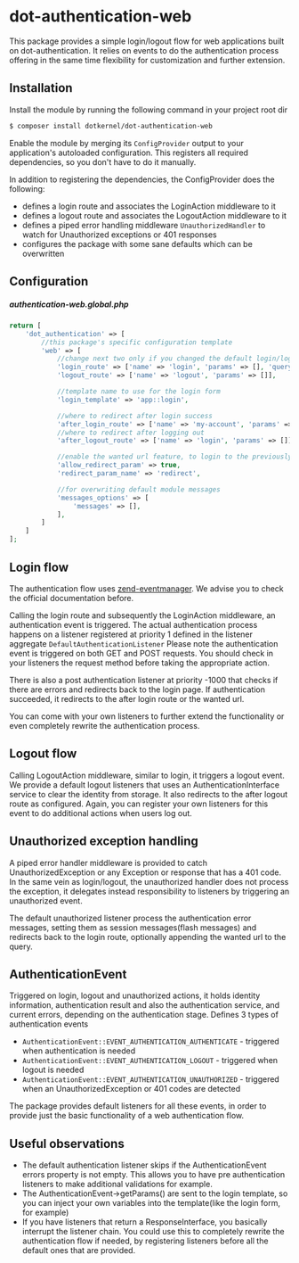 # dot-authentication-web
This package provides a simple login/logout flow for web applications built on dot-authentication. It relies on events to do the authentication process offering in the same time flexibility for customization and further extension.

## Installation

Install the module by running the following command in your project root dir
```bash
$ composer install dotkernel/dot-authentication-web
```

Enable the module by merging its `ConfigProvider` output to your application's autoloaded configuration.
This registers all required dependencies, so you don't have to do it manually.

In addition to registering the dependencies, the ConfigProvider does the following:
* defines a login route and associates the LoginAction middleware to it
* defines a logout route and associates the LogoutAction middleware to it
* defines a piped error handling middleware `UnauthorizedHandler` to watch for Unauthorized exceptions or 401 responses
* configures the package with some sane defaults which can be overwritten

## Configuration

##### authentication-web.global.php
```php
return [
    'dot_authentication' => [
        //this package's specific configuration template
        'web' => [
            //change next two only if you changed the default login/logout routes
            'login_route' => ['name' => 'login', 'params' => [], 'query_params' => []],
            'logout_route' => ['name' => 'logout', 'params' => []],

            //template name to use for the login form
            'login_template' => 'app::login',

            //where to redirect after login success
            'after_login_route' => ['name' => 'my-account', 'params' => []],
            //where to redirect after logging out
            'after_logout_route' => ['name' => 'login', 'params' => []],

            //enable the wanted url feature, to login to the previously requested uri after login
            'allow_redirect_param' => true,
            'redirect_param_name' => 'redirect',

            //for overwriting default module messages
            'messages_options' => [
                'messages' => [],
            ],
        ]
    ]
];
```

## Login flow

The authentication flow uses [zend-eventmanager](https://github.com/zendframework/zend-eventmanager). We advise you to check the official documentation before.

Calling the login route and subsequently the LoginAction middleware, an authentication event is triggered.
The actual authentication process happens on a listener registered at priority 1 defined in the listener aggregate `DefaultAuthenticationListener`
Please note the authentication event is triggered on both GET and POST requests. You should check in your listeners the request method before taking the appropriate action.

There is also a post authentication listener at priority -1000 that checks if there are errors and redirects back to the login page.
If authentication succeeded, it redirects to the after login route or the wanted url.

You can come with your own listeners to further extend the functionality or even completely rewrite the authentication process.


## Logout flow

Calling LogoutAction middleware, similar to login, it triggers a logout event. We provide a default logout listeners that uses an AuthenticationInterface service to clear the identity from storage.
It also redirects to the after logout route as configured. Again, you can register your own listeners for this event to do additional actions when users log out.

## Unauthorized exception handling

A piped error handler middleware is provided to catch UnauthorizedException or any Exception or response that has a 401 code.
In the same vein as login/logout, the unauthorized handler does not process the exception, it delegates instead responsibility to listeners by triggering an unauthorized event.

The default unauthorized listener process the authentication error messages, setting them as session messages(flash messages) and redirects back to the login route, optionally appending the wanted url to the query.


## AuthenticationEvent

Triggered on login, logout and unauthorized actions, it holds identity information, authentication result and also the authentication service, and current errors, depending on the authentication stage.
Defines 3 types of authentication events
* `AuthenticationEvent::EVENT_AUTHENTICATION_AUTHENTICATE` - triggered when authentication is needed
* `AuthenticationEvent::EVENT_AUTHENTICATION_LOGOUT` - triggered when logout is needed
* `AuthenticationEvent::EVENT_AUTHENTICATION_UNAUTHORIZED` - triggered when an UnauthorizedException or 401 codes are detected

The package provides default listeners for all these events, in order to provide just the basic functionality of a web authentication flow.


## Useful observations

* The default authentication listener skips if the AuthenticationEvent errors property is not empty. This allows you to have pre authentication listeners to make additional validations for example.
* The AuthenticationEvent->getParams() are sent to the login template, so you can inject your own variables into the template(like the login form, for example)
* If you have listeners that return a ResponseInterface, you basically interrupt the listener chain. You could use this to completely rewrite the authentication flow if needed, by registering listeners before all the default ones that are provided.

